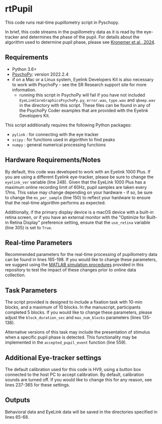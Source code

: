 # rtPupil

This code runs real-time pupillometry script in Pyschopy.

In brief, this code streams in the pupillometry data as it is read by the eye-tracker and determines the phase of the pupil. For details about the algorithm used to determine pupil phase, please see [Kronemer et al., 2024](link).

## Requirements

- Python 3.6+
- [PsychoPy](https://www.psychopy.org/): version 2022.2.4
- if on a Mac or a Linux system, Eyelink Developers Kit is also necessary to work with PsychoPy - see the SR Research support site for more information. 
  - running this script in PsychoPy will fail if you have not included `EyeLinkCoreGraphicsPsychoPy.py`, `error.wav`, `type.wav` and `qbeep.wav` in the directory with this script. These files can be found in any of the PsychoPy Coder examples that are provided with the Eyelink Developers Kit.

This script additionally requires the following Python packages:

- `pylink` : for connecting with the eye tracker
- `scipy` : for functions used in algorithm to find peaks
- `numpy` : general numerical processing functions

## Hardware Requirements/Notes

By default, this code was developed to work with an Eyelink 1000 Plus. If you are using a different Eyelink eye-tracker, please be sure to change the `eyelink_ver` variable (line 248). Given that the EyeLink 1000 Plus has a maximum online recording limit of 60Hz, pupil samples are taken every 17ms. This value may change depending on your hardware - if so, be sure to change the `ms_per_sample` (line 150) to reflect your hardware to ensure that the real-time algorithm performs as expected.

Additionally, if the primary display device is a macOS device with a built-in retina screen, or if you have an external monitor with the "Optimize for Built-in Retina Display" preference setting, ensure that the `use_retina` variable (line 305) is set to `True`.

## Real-time Parameters

Recommended parameters for the real-time processing of pupillometry data can be found in lines 165-198. If you would like to change these parameters, we suggest using the [MATLAB simulation procedures](https://github.com/nimh-sfim/rtPupilPhase/tree/main/simulations) provided in this repository to test the impact of these changes prior to online data collection.

## Task Parameters

The script provided is designed to include a fixation task with 10-min blocks, and a maximum of 10 blocks. In the manuscript, participants completed 5 blocks. If you would like to change these parameters, please adjust the `block_duration_sec` and `max_num_blocks` parameters (lines 135-138).

Alternative versions of this task may include the presentation of stimulus when a specific pupil phase is detected. This functionality may be implemented in the `accepted_pupil_event` function (line 559).

## Additional Eye-tracker settings

The default calibration used for this code is HV9, using a button box connected to the host PC to accept calibration. By default, calibration sounds are turned off. If you would like to change this for any reason, see lines 237-365 for these settings.

## Outputs

Behavioral data and EyeLink data will be saved in the directories specified in lines 65-68.
